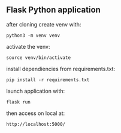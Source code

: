 ## Flask Python application

after cloning create venv with:
```
python3 -m venv venv
```

activate the venv:
```
source venv/bin/activate
```

install dependiencies from requirements.txt:
```
pip install -r requirements.txt
```

launch application with:
```
flask run
```

then access on local at:
```
http://localhost:5000/
```